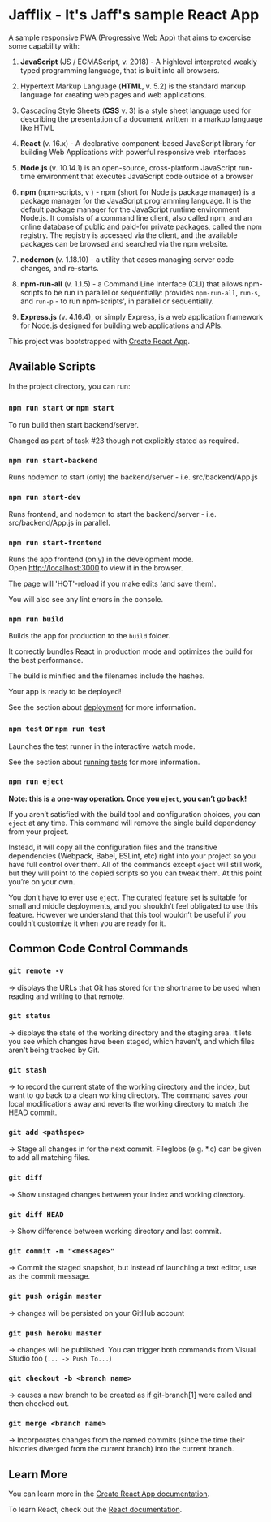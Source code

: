 # Jafflix - It's Jaff's sample React App

A sample responsive PWA ([Progressive Web App](https://youtu.be/m-sCdS0sQO8)) that aims to excercise some capability with:

1. **JavaScript** (JS / ECMAScript, v. 2018) - A highlevel interpreted weakly typed programming language, that is built into all browsers.

2. Hypertext Markup Language (**HTML**, v. 5.2) is the standard markup language for creating web pages and web applications.

3. Cascading Style Sheets (**CSS** v. 3) is a style sheet language used for describing the presentation of a document written in a markup language like HTML

4. **React** (v. 16.x) - A declarative component-based JavaScript library for building Web Applications with powerful responsive web interfaces

5. **Node.js** (v. 10.14.1) is an open-source, cross-platform JavaScript run-time environment that executes JavaScript code outside of a browser

6. **npm** (npm-scripts, v ) - npm (short for Node.js package manager) is a package manager for the JavaScript programming language. It is the default package manager for the JavaScript runtime environment Node.js. It consists of a command line client, also called npm, and an online database of public and paid-for private packages, called the npm registry. The registry is accessed via the client, and the available packages can be browsed and searched via the npm website.

7. **nodemon** (v. 1.18.10) - a utility that eases managing server code changes, and re-starts.

8. **npm-run-all** (v. 1.1.5) - a Command Line Interface (CLI) that allows npm-scripts to be run in parallel or sequentially: provides `npm-run-all`, `run-s`, and `run-p` - to run npm-scripts', in parallel or sequentially.

9. **Express.js** (v. 4.16.4), or simply Express, is a web application framework for Node.js designed for building web applications and APIs.

This project was bootstrapped with [Create React App](https://github.com/facebook/create-react-app).

## Available Scripts

In the project directory, you can run:

### `npm run start` or `npm start`

To run build then start backend/server.

Changed as part of task #23 though not explicitly stated as required.

### `npm run start-backend`

Runs nodemon to start (only) the backend/server - i.e. src/backend/App.js

### `npm run start-dev`

Runs frontend, and nodemon to start the backend/server - i.e. src/backend/App.js in parallel.

### `npm run start-frontend` 

Runs the app frontend (only) in the development mode.<br>
Open [http://localhost:3000](http://localhost:3000) to view it in the browser.

The page will 'HOT'-reload if you make edits (and save them).<br>

You will also see any lint errors in the console.

### `npm run build`

Builds the app for production to the `build` folder.<br>

It correctly bundles React in production mode and optimizes the build for the best performance.

The build is minified and the filenames include the hashes.<br>

Your app is ready to be deployed!

See the section about [deployment](https://facebook.github.io/create-react-app/docs/deployment) for more information.

### `npm test` or `npm run test`

Launches the test runner in the interactive watch mode.<br>

See the section about [running tests](https://facebook.github.io/create-react-app/docs/running-tests) for more information.

### `npm run eject`

**Note: this is a one-way operation. Once you `eject`, you can’t go back!**

If you aren’t satisfied with the build tool and configuration choices, you can `eject` at any time. This command will remove the single build dependency from your project.

Instead, it will copy all the configuration files and the transitive dependencies (Webpack, Babel, ESLint, etc) right into your project so you have full control over them. All of the commands except `eject` will still work, but they will point to the copied scripts so you can tweak them. At this point you’re on your own.

You don’t have to ever use `eject`. The curated feature set is suitable for small and middle deployments, and you shouldn’t feel obligated to use this feature. However we understand that this tool wouldn’t be useful if you couldn’t customize it when you are ready for it.

## Common Code Control Commands

### `git remote -v`
->  displays the URLs that Git has stored for the shortname to be used when reading and writing to that remote.

### `git status`
->  displays the state of the working directory and the staging area. It lets you see which changes have been staged, which haven't, and which files aren't being tracked by Git.

### `git stash`
->  to record the current state of the working directory and the index, but want to go back to a clean working directory. The command saves your local modifications away and reverts the working directory to match the HEAD commit.

### `git add <pathspec>`
-> Stage all changes in <pathspec> for the next commit. Fileglobs (e.g. *.c) can be given to add all matching files.

### `git diff`
-> Show unstaged changes between your index and working directory.

### `git diff HEAD`
-> Show difference between working directory and last commit.

### `git commit -m "<message>"`
-> Commit the staged snapshot, but instead of launching a text editor, use <message> as the commit message.

### `git push origin master`
-> changes will be persisted on your GitHub account

### `git push heroku master` 
-> changes will be published. You can trigger both commands from Visual Studio too (`... -> Push To...`) 

### `git checkout -b <branch name>` 
-> causes a new branch to be created as if git-branch[1] were called and then checked out. 

### `git merge <branch name>` 
-> Incorporates changes from the named commits (since the time their histories diverged from the current branch) into the current branch.

## Learn More

You can learn more in the [Create React App documentation](https://facebook.github.io/create-react-app/docs/getting-started).

To learn React, check out the [React documentation](https://reactjs.org/).